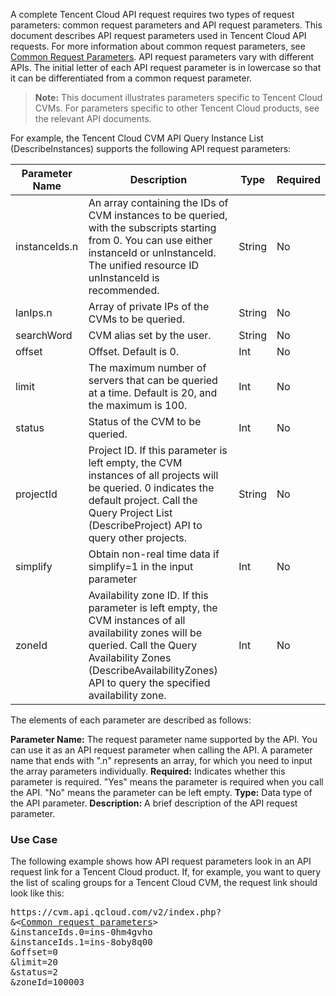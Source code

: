 A complete Tencent Cloud API request requires two types of request parameters: common request parameters and API request parameters. This document describes API request parameters used in Tencent Cloud API requests. For more information about common request parameters, see [Common Request Parameters](https://intl.cloud.tencent.com/document/product/628/18814).
API request parameters vary with different APIs. The initial letter of each API request parameter is in lowercase so that it can be differentiated from a common request parameter.
>**Note:**
>This document illustrates parameters specific to Tencent Cloud CVMs. For parameters specific to other Tencent Cloud products, see the relevant API documents.

For example, the Tencent Cloud CVM API Query Instance List (DescribeInstances) supports the following API request parameters:

| Parameter Name | Description | Type | Required |
|---------|---------|---------|---------|
| instanceIds.n | An array containing the IDs of CVM instances to be queried, with the subscripts starting from 0. You can use either instanceId or unInstanceId. The unified resource ID unInstanceId is recommended. | String | No |
| lanIps.n | Array of private IPs of the CVMs to be queried. | String | No |
| searchWord | CVM alias set by the user. | String | No |
| offset | Offset. Default is 0. | Int | No |
| limit | The maximum number of servers that can be queried at a time. Default is 20, and the maximum is 100. | Int | No |
| status | Status of the CVM to be queried. | Int | No |
| projectId | Project ID. If this parameter is left empty, the CVM instances of all projects will be queried. 0 indicates the default project. Call the Query Project List (DescribeProject) API to query other projects. | String | No |
| simplify | Obtain non-real time data if simplify=1 in the input parameter | Int | No |
| zoneId | Availability zone ID. If this parameter is left empty, the CVM instances of all availability zones will be queried. Call the Query Availability Zones (DescribeAvailabilityZones) API to query the specified availability zone. | Int | No |

The elements of each parameter are described as follows:

**Parameter Name:** The request parameter name supported by the API. You can use it as an API request parameter when calling the API. A parameter name that ends with ".n" represents an array, for which you need to input the array parameters individually.
**Required:** Indicates whether this parameter is required. "Yes" means the parameter is required when you call the API. "No" means the parameter can be left empty.
**Type:** Data type of the API parameter.
**Description:** A brief description of the API request parameter.

### Use Case
The following example shows how API request parameters look in an API request link for a Tencent Cloud product. If, for example, you want to query the list of scaling groups for a Tencent Cloud CVM, the request link should look like this:

<pre>
https://cvm.api.qcloud.com/v2/index.php?
&<<a href="https://intl.cloud.tencent.com/document/product/628/18814">Common request parameters</a>>
&instanceIds.0=ins-0hm4gvho
&instanceIds.1=ins-8oby8q00
&offset=0
&limit=20
&status=2
&zoneId=100003
</pre>


